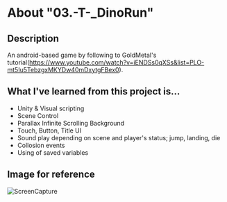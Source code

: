 # About "03.-T-_DinoRun"

## Description
An android-based game by following to GoldMetal's tutorial(https://www.youtube.com/watch?v=iENDSs0qXSs&list=PLO-mt5Iu5TebzgxMKYDw40mDxytgFBex0).

## What I've learned from this project is...
- Unity & Visual scripting
- Scene Control
- Parallax Infinite Scrolling Background
- Touch, Button, Title UI
- Sound play depending on scene and player's status; jump, landing, die
- Collosion events
- Using of saved variables

## Image for reference
![ScreenCapture](https://user-images.githubusercontent.com/118697338/202967460-e6e86437-187e-49c2-b78b-3e3a92dff902.png)

